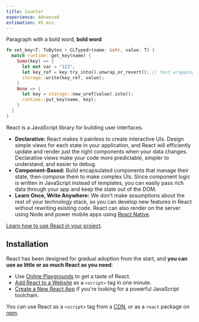 ```yaml
---
title: Counter
experience: Advanced
estimation: 45 min.
---
```


Paragraph with a bold word, **bold word**

```rust
fn set_key<T: ToBytes + CLTyped>(name: &str, value: T) {
  match runtime::get_key(name) {
    Some(key) => {
      let mut var = "123";
      let key_ref = key.try_into().unwrap_or_revert(); // test wrapping a long line with some rust comment
      storage::write(key_ref, value);
    }
    None => {
      let key = storage::new_uref(value).into();
      runtime::put_key(name, key);
    }
  }
}
```

React is a JavaScript library for building user interfaces.

- **Declarative:** React makes it painless to create interactive UIs. Design simple views for each state in your application, and React will efficiently update and render just the right components when your data changes. Declarative views make your code more predictable, simpler to understand, and easier to debug.
- **Component-Based:** Build encapsulated components that manage their state, then compose them to make complex UIs. Since component logic is written in JavaScript instead of templates, you can easily pass rich data through your app and keep the state out of the DOM.
- **Learn Once, Write Anywhere:** We don't make assumptions about the rest of your technology stack, so you can develop new features in React without rewriting existing code. React can also render on the server using Node and power mobile apps using [React Native](https://reactnative.dev/).

[Learn how to use React in your project](https://reactjs.org/docs/getting-started.html).

## Installation

React has been designed for gradual adoption from the start, and **you can use as little or as much React as you need**:

- Use [Online Playgrounds](https://reactjs.org/docs/getting-started.html#online-playgrounds) to get a taste of React.
- [Add React to a Website](https://reactjs.org/docs/add-react-to-a-website.html) as a `<script>` tag in one minute.
- [Create a New React App](https://reactjs.org/docs/create-a-new-react-app.html) if you're looking for a powerful JavaScript toolchain.

You can use React as a `<script>` tag from a [CDN](https://reactjs.org/docs/cdn-links.html), or as a `react` package on [npm](https://www.npmjs.com/package/react).
